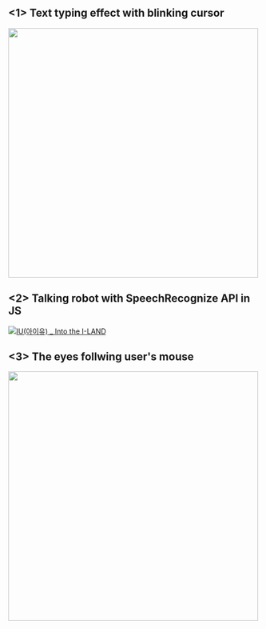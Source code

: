 <h2><1> Text typing effect with blinking cursor</h2>

<p><img src=https://user-images.githubusercontent.com/104751913/217861257-c9d8efd1-29f2-44c9-a846-80b62ac7f087.mov width=500px></p>

<h2><2> Talking robot with SpeechRecognize API in JS</h2>

[![IU(아이유) _ Into the I-LAND](http://img.youtube.com/vi/NfpCibCbT0Q/0.jpg)](https://youtu.be/NfpCibCbT0Q) 

<h2><3> The eyes follwing user's mouse</h2>
<p><img src=https://user-images.githubusercontent.com/104751913/217861294-11f29086-a8d4-469e-a8c8-039d4bddfa31.mov width=500px></p>


